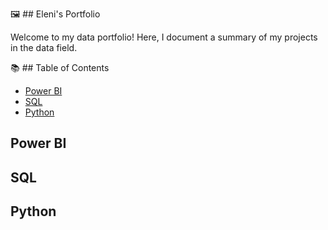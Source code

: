 🖼 ## Eleni's Portfolio 

Welcome to my data portfolio! Here, I document a summary of my projects in the data field.

📚 ## Table of Contents
- [Power BI](#power-bi)
- [SQL](#sql)
- [Python](#python)

## Power BI

## SQL

## Python
